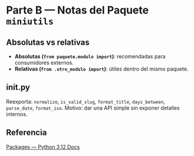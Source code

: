 # Parte B — Notas del Paquete `miniutils`

## Absolutas vs relativas
- **Absolutas (`from paquete.modulo import`)**: recomendadas para consumidores externos.
- **Relativas (`from .otro_modulo import`)**: útiles dentro del mismo paquete.

## __init__.py
Reexporta: `normalize`, `is_valid_slug`, `format_title`, `days_between`, `parse_date`, `format_iso`.
Motivo: dar una API simple sin exponer detalles internos.

## Referencia
[Packages — Python 3.12 Docs](https://docs.python.org/3.12/tutorial/modules.html#packages)
